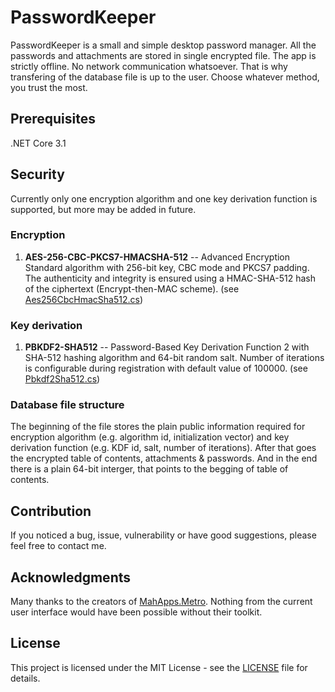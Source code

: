 # PasswordKeeper
PasswordKeeper is a small and simple desktop password manager.
All the passwords and attachments are stored in single encrypted file.
The app is strictly offline. No network communication whatsoever.
That is why transfering of the database file is up to the user. Choose whatever method, you trust the most.

## Prerequisites
.NET Core 3.1

## Security
Currently only one encryption algorithm and one key derivation function is supported, but more may be added in future.
### Encryption
1. **AES-256-CBC-PKCS7-HMACSHA-512** -- Advanced Encryption Standard algorithm with 256-bit key, CBC mode and PKCS7 padding. The authenticity and integrity is ensured using a HMAC-SHA-512 hash of the ciphertext (Encrypt-then-MAC scheme). (see [Aes256CbcHmacSha512.cs](https://github.com/wolf8196/PasswordKeeper/blob/master/PasswordKeeper.Security/Aes256CbcHmacSha512.cs))

### Key derivation
1. **PBKDF2-SHA512** -- Password-Based Key Derivation Function 2 with SHA-512 hashing algorithm and 64-bit random salt. Number of iterations is configurable during registration with default value of 100000. (see [Pbkdf2Sha512.cs](https://github.com/wolf8196/PasswordKeeper/blob/master/PasswordKeeper.Security/Pbkdf2Sha512.cs))

### Database file structure
The beginning of the file stores the plain public information required for encryption algorithm (e.g. algorithm id, initialization vector) and key derivation function (e.g. KDF id, salt, number of iterations).
After that goes the encrypted table of contents, attachments & passwords.
And in the end there is a plain 64-bit interger, that points to the begging of table of contents.

## Contribution
If you noticed a bug, issue, vulnerability or have good suggestions, please feel free to contact me.

## Acknowledgments
Many thanks to the creators of [MahApps.Metro](https://mahapps.com/). Nothing from the current user interface would have been possible without their toolkit.

## License
This project is licensed under the MIT License - see the [LICENSE](https://github.com/wolf8196/PasswordKeeper/blob/master/LICENSE) file for details.
